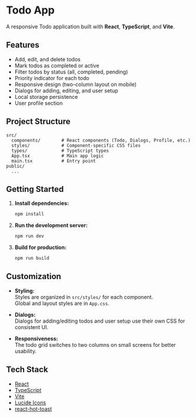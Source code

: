 # Todo App

A responsive Todo application built with **React**, **TypeScript**, and **Vite**.

## Features

- Add, edit, and delete todos
- Mark todos as completed or active
- Filter todos by status (all, completed, pending)
- Priority indicator for each todo
- Responsive design (two-column layout on mobile)
- Dialogs for adding, editing, and user setup
- Local storage persistence
- User profile section

## Project Structure

```
src/
  components/        # React components (Todo, Dialogs, Profile, etc.)
  styles/            # Component-specific CSS files
  types/             # TypeScript types
  App.tsx            # Main app logic
  main.tsx           # Entry point
public/
  ...
```

## Getting Started

1. **Install dependencies:**
   ```bash
   npm install
   ```

2. **Run the development server:**
   ```bash
   npm run dev
   ```

3. **Build for production:**
   ```bash
   npm run build
   ```

## Customization

- **Styling:**  
  Styles are organized in `src/styles/` for each component.  
  Global and layout styles are in `App.css`.

- **Dialogs:**  
  Dialogs for adding/editing todos and user setup use their own CSS for consistent UI.

- **Responsiveness:**  
  The todo grid switches to two columns on small screens for better usability.

## Tech Stack

- [React](https://react.dev/)
- [TypeScript](https://www.typescriptlang.org/)
- [Vite](https://vitejs.dev/)
- [Lucide Icons](https://lucide.dev/)
- [react-hot-toast](https://react-hot-toast.com/)


